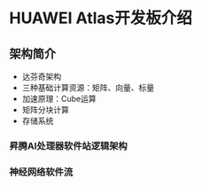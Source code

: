 # HUAWEI Atlas开发板介绍

## 架构简介

- 达芬奇架构
- 三种基础计算资源：矩阵、向量、标量
- 加速原理：Cube运算
- 矩阵分块计算
- 存储系统

### 昇腾AI处理器软件站逻辑架构

### 神经网络软件流